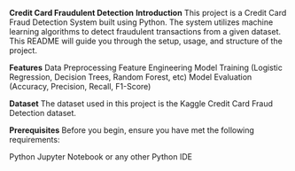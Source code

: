 **Credit Card Fraudulent Detection**
**Introduction**
This project is a Credit Card Fraud Detection System built using Python. The system utilizes machine learning algorithms to detect fraudulent transactions from a given dataset. This README will guide you through the setup, usage, and structure of the project.

**Features**
Data Preprocessing
Feature Engineering
Model Training (Logistic Regression, Decision Trees, Random Forest, etc)
Model Evaluation (Accuracy, Precision, Recall, F1-Score)

**Dataset**
The dataset used in this project is the Kaggle Credit Card Fraud Detection dataset.

**Prerequisites**
Before you begin, ensure you have met the following requirements:

Python 
Jupyter Notebook or any other Python IDE
